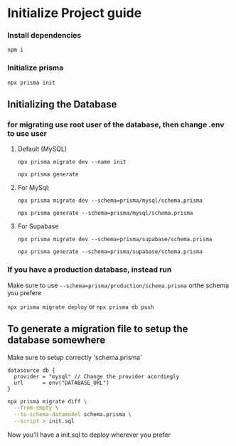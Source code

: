 # Initialize Project guide

### Install dependencies
`npm i`

### Initialize prisma
`npx prisma init`


## Initializing the Database

### for migrating use root user of the database, then change .env to use user

1. Default (MySQL)

    `npx prisma migrate dev --name init`
    
    `npx prisma generate`

1. For MySql:
 
    `npx prisma migrate dev --schema=prisma/mysql/schema.prisma`

    `npx prisma generate --schema=prisma/mysql/schema.prisma`


2. For Supabase
 
    `npx prisma migrate dev --schema=prisma/supabase/schema.prisma`

    `npx prisma generate --schema=prisma/supabase/schema.prisma`

### If you have a production database, instead run
Make sure to use `--schema=prisma/production/schema.prisma` orthe schema you prefere

`npx prisma migrate deploy` or `npx prisma db push`


## To generate a migration file to setup the database somewhere
Make sure to setup correctly 'schema.prisma'

```
datasource db {
  provider = "mysql" // Change the provider acordingly
  url      = env("DATABASE_URL")
}
```

```BASH
npx prisma migrate diff \
  --from-empty \
  --to-schema-datamodel schema.prisma \
  --script > init.sql
```

Now you'll have a init.sql to deploy wherever you prefer